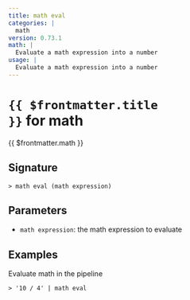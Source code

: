 ```yaml
---
title: math eval
categories: |
  math
version: 0.73.1
math: |
  Evaluate a math expression into a number
usage: |
  Evaluate a math expression into a number
---
```


# <code>{{ $frontmatter.title }}</code> for math

<div class='command-title'>{{ $frontmatter.math }}</div>

## Signature

```> math eval (math expression)```

## Parameters

 -  `math expression`: the math expression to evaluate

## Examples

Evaluate math in the pipeline
```shell
> '10 / 4' | math eval
```
